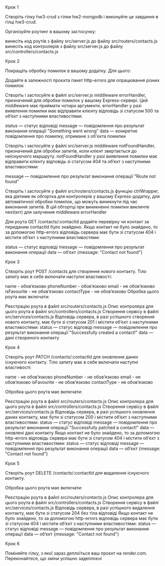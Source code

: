 Крок 1

Створіть гілку hw3-crud з гілки hw2-mongodb і виконуйте це завдання в гілці hw3-crud.

Організуйте роутинг в вашому застосунку:

винесіть код роутів з файлу src/server.js до файлу src/routers/contacts.js
винесіть код контролерів з файлу src/server.js до файлу src/controllers/contacts.js

Крок 2

Покращіть обробку помилок в вашому додатку. Для цього:

Додайте в залежності проєкта пакет http-errors для опрацювання різних помилок

Створіть і застосуйте в файлі src/server.js middleware errorHandler, призначений для обробки помилок у вашому Express-сервері. Цей middleware має приймати чотири аргументи. errorHandler у разі виявлення помилки має відправити клієнту відповідь зі статусом 500 та об’єкт з наступними властивостями:

status — статус відповіді
message — повідомлення про результат виконання операції "Something went wrong"
data — конкретне повідомлення про помилку, отримане з об'єкта помилки

Створіть і застосуйте у файлі src/server.js middleware notFoundHandler, призначений для обробки запитів, коли клієнт звертається до неіснуючого маршруту. notFoundHandler у разі виявлення помилки має відправити клієнту відповідь зі статусом 404 та об’єкт з наступними властивостями:

message — повідомлення про результат виконання операції "Route not found"

Створіть і застосуйте у файлі src/routers/contacts.js функцію ctrlWrapper, яка діятиме як обгортка для контролерів у вашому Express-додатку, для автоматичної обробки помилок, що можуть виникнути під час виконання запитів. В цій обгортці при виникненні помилки викличте next(err) для залучення middleware errorHandler

Для роута GET /contacts/:contactId додайте перевірку чи контакт за переданим contactId було знайдено. Якщо контакт не було знайдено, то за допомогою http-errors відповідь сервера має бути зі статусом 404 і містити об’єкт з наступними властивостями:

status — статус відповіді
message — повідомлення про результат виконання операції
data — об’єкт {message: "Contact not found"}

Крок 3

Створіть роут POST /contacts для створення нового контакту. Тіло запиту має в себе включати наступні властивості:

name - обов’язково
phoneNumber - обов’язково
email - не обовʼязково
isFavourite - не обовʼязково
contactType - не обовʼязково
Обробка цього роута має включати:

Реєстрацію роута в файлі src/routers/contacts.js
Опис контролера для цього роута в файлі src/controllers/contacts.js
Створення сервісу в файлі src/services/contacts.js
Відповідь сервера, в разі успішного створення нового контакту, має бути зі статусом 201 і містити об’єкт з наступними властивостями:
status — статус відповіді
message — повідомлення про результат виконання операції "Successfully created a contact!"
data — дані створеного контакту

Крок 4

Створіть роут PATCH /contacts/:contactId для оновлення даних існуючого контакту. Тіло запиту має в себе включати наступні властивості:

name - не обов’язково
phoneNumber - не обов’язково
email - не обовʼязково
isFavourite - не обовʼязково
contactType - не обовʼязково

Обробка цього роута має включати:

Реєстрацію роута в файлі src/routers/contacts.js
Опис контролера для цього роута в файлі src/controllers/contacts.js
Створення сервісу в файлі src/services/contacts.js
Відповідь сервера, в разі успішного оновлення даних контакту, має бути зі статусом 200 і містити об’єкт з наступними властивостями:
status — статус відповіді
message — повідомлення про результат виконання операції "Successfully patched a contact!"
data — оновлені дані контакту
Якщо контакт не було знайдено, то за допомогою http-errors відповідь сервера має бути зі статусом 404 і містити об’єкт з наступними властивостями:
status — статус відповіді
message — повідомлення про результат виконання операції
data — об’єкт {message: "Contact not found"}

Крок 5

Створіть роут DELETE /contacts/:contactId для видалення існуючого контакту.

Обробка цього роута має включати:

Реєстрацію роута в файлі src/routers/contacts.js
Опис контролера для цього роута в файлі src/controllers/contacts.js
Створення сервісу в файлі src/services/contacts.js
Відповідь сервера, в разі успішного видалення контакту, має бути зі статусом 204 без тіла відповіді
Якщо контакт не було знайдено, то за допомогою http-errors відповідь сервера має бути зі статусом 404 і містити об’єкт з наступними властивостями:
status — статус відповіді
message — повідомлення про результат виконання операції
data — об’єкт {message: "Contact not found"}

Крок 6

Поміняйте гілку, з якої зараз деплоїться ваш проєкт на render.com. Переконайтеся, що зміни успішно задеплоєні

